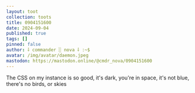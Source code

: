 ```yaml
---
layout: toot
collection: toots
title: 0904151600
date: 2024-09-04
published: true
tags: []
pinned: false
author: ⸸ commander ░ nova ⸸ :~$
avatar: /img/avatar/daemon.jpeg
mastodon: https://mastodon.online/@cmdr_nova/0904151600
---
```


The CSS on my instance is so good, it's dark, you're in space, it's not blue, there's no birds, or skies
